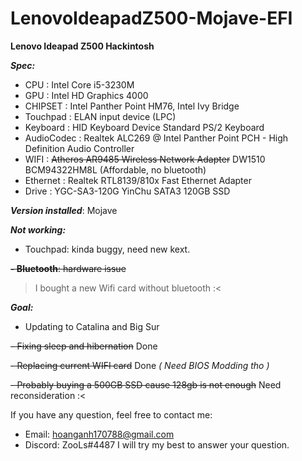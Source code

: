 # LenovoIdeapadZ500-Mojave-EFI

**Lenovo Ideapad Z500 Hackintosh**

**_Spec:_**
- CPU :                 Intel Core i5-3230M
- GPU :                 Intel HD Graphics 4000
- CHIPSET :             Intel Panther Point HM76, Intel Ivy Bridge
- Touchpad :            ELAN input device (LPC)
- Keyboard :            HID Keyboard Device
  	                    Standard PS/2 Keyboard
- AudioCodec :          Realtek ALC269 @ Intel Panther Point PCH - High Definition Audio Controller
- WIFI :               	~~Atheros AR9485 Wireless Network Adapter~~
                        DW1510 BCM94322HM8L (Affordable, no bluetooth)
- Ethernet :            Realtek RTL8139/810x Fast Ethernet Adapter
- Drive :               YGC-SA3-120G YinChu SATA3 120GB SSD

**_Version installed_**: Mojave

**_Not working:_**
- Touchpad: kinda buggy, need new kext.

~~**- Bluetooth**: hardware issue~~
> I bought a new Wifi card without bluetooth :<

**_Goal:_**
- Updating to Catalina and Big Sur

~~- Fixing sleep and hibernation~~ Done

~~- Replacing current WIFI card~~ Done _( Need BIOS Modding tho )_

~~- Probably buying a 500GB SSD cause 128gb is not enough~~ Need reconsideration :<


If you have any question, feel free to contact me:
- Email: hoanganh170788@gmail.com
- Discord: ZooLs#4487
I will try my best to answer your question.
